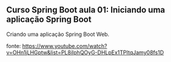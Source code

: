 ## Curso Spring Boot aula 01: Iniciando uma aplicação Spring Boot

Criando uma aplicação Spring Boot Web.

fonte: https://www.youtube.com/watch?v=OHn1jLHGptw&list=PL8iIphQOyG-DHLpEx1TPItqJamy08fs1D